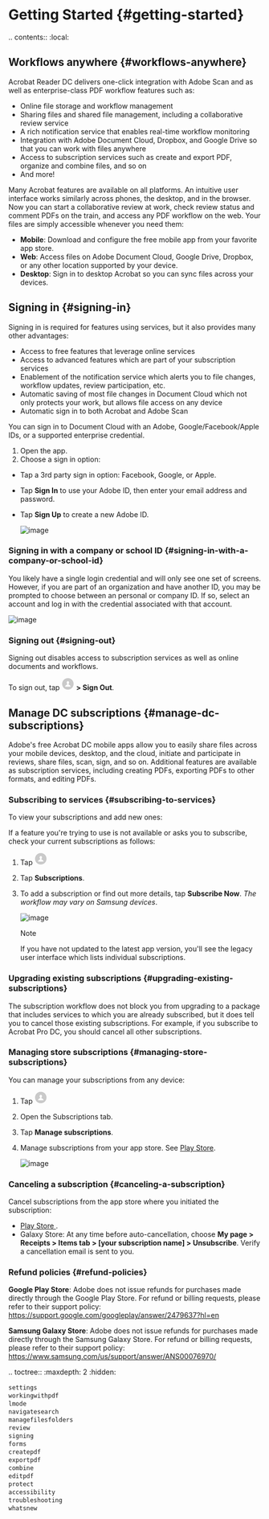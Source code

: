 
# Getting Started {#getting-started}

.. contents:: :local:

## Workflows anywhere {#workflows-anywhere}

Acrobat Reader DC delivers one-click integration with  Adobe Scan and as well as enterprise-class PDF workflow features such as: 

* Online file storage and workflow management
* Sharing files and shared file management, including a collaborative review service
* A rich notification service that enables real-time workflow monitoring
* Integration with Adobe Document Cloud, Dropbox, and Google Drive so that you can work with files anywhere
* Access to subscription services such as create and export PDF, organize and combine files, and so on 
* And more!

Many Acrobat features are available on all platforms. An intuitive user interface works similarly across phones, the desktop, and in the browser. Now you can start a collaborative review at work, check review status and comment PDFs on the train, and access any PDF workflow on the web. Your files are simply accessible whenever you need them: 

* **Mobile**: Download and configure the free mobile app from your favorite app store.
* **Web**: Access files on Adobe Document Cloud, Google Drive, Dropbox, or any other location supported by your device. 
* **Desktop**: Sign in to desktop Acrobat so you can sync files across your devices. 
	

## Signing in {#signing-in}

Signing in is required for features using services, but it also provides many other  advantages: 

* Access to free features that leverage online services
* Access to advanced features which are part of your subscription services
* Enablement of the notification service which alerts you to file changes, workflow updates, review participation, etc. 
* Automatic saving of most file changes in Document Cloud which not only protects your work, but allows file access on any device
* Automatic sign in to both Acrobat and Adobe Scan

You can sign in to Document Cloud with an Adobe, Google/Facebook/Apple IDs, or a supported enterprise credential. 

1. Open the app. 
1. Choose a sign in option: 

* Tap a 3rd party sign in option: Facebook, Google, or Apple.
* Tap **Sign In** to use your Adobe ID, then enter your email address and password.
* Tap **Sign Up** to create a new Adobe ID.
	
   ![image](../imagesandroid/signinmain.png)

### Signing in with a company or school ID {#signing-in-with-a-company-or-school-id}

You likely have a single login credential and will only see one set of screens. However, if you are part of an organization and have another ID, you may be prompted to choose between an personal or company ID. If so, select an account and log in with the credential associated with that account. 

   ![image](../imagesandroid/selectaccount.png)

### Signing out {#signing-out}

Signing out disables access to subscription services as well as online documents and workflows. 

To sign out, tap ![image](./images/profileicon.png) **> Sign Out**.

## Manage DC subscriptions {#manage-dc-subscriptions}

Adobe's free Acrobat DC mobile apps allow you to easily share files across your mobile devices, desktop, and the cloud, initiate and participate in reviews, share files, scan, sign, and so on. Additional features are available as subscription services, including creating PDFs, exporting PDFs to other formats, and editing PDFs.


### Subscribing to services {#subscribing-to-services}

To view your subscriptions and add new ones:

If a feature you're trying to use is not available or asks you to subscribe, check your current subscriptions as follows: 

1. Tap ![image](./images/profileicon.png)
1. Tap **Subscriptions**.
1. To add a subscription or find out more details, tap **Subscribe Now**. *The workflow may vary on Samsung devices*.

   ![image](../imagesandroid/subscriptionsnew.png)

   >[!NOTE]
   >
   > If you have not updated to the latest app version, you'll see the legacy user interface which lists individual subscriptions. 


### Upgrading existing subscriptions {#upgrading-existing-subscriptions}

The subscription workflow does not block you from upgrading to a package that includes services to which you are already subscribed, but it does tell you to cancel those existing subscriptions. For example, if you subscribe to Acrobat Pro DC, you should cancel all other subscriptions.

### Managing store subscriptions {#managing-store-subscriptions}

You can manage your subscriptions from any device: 

1. Tap ![image](./images/profileicon.png)
1. Open the Subscriptions tab.
1. Tap **Manage subscriptions**.
1. Manage subscriptions from your app store. See [Play Store](https://support.google.com/googleplay/answer/7018481).

   ![image](../imagesandroid/managesubs.png)

### Canceling a subscription {#canceling-a-subscription}

Cancel subscriptions from the app store where you initiated the subscription: 

* [Play Store ](https://support.google.com/googleplay/answer/7018481?co=GENIE.Platform%3DAndroid&hl=en).
* Galaxy Store: At any time before auto-cancellation, choose **My page > Receipts > Items tab > [your subscription name] > Unsubscribe**. Verify a cancellation email is sent to you.

### Refund policies {#refund-policies}

**Google Play Store**: Adobe does not issue refunds for purchases made directly through the Google Play Store. For refund or billing requests, please refer to their support policy: https://support.google.com/googleplay/answer/2479637?hl=en 

**Samsung Galaxy Store**: Adobe does not issue refunds for purchases made directly through the Samsung Galaxy Store. For refund or billing requests, please refer to their support policy: https://www.samsung.com/us/support/answer/ANS00076970/ 



.. toctree::
    :maxdepth: 2
    :hidden:

    settings
    workingwithpdf
    lmode
    navigatesearch
    managefilesfolders
    review
    signing
    forms
    createpdf
    exportpdf
    combine
    editpdf
    protect
    accessibility
    troubleshooting
    whatsnew